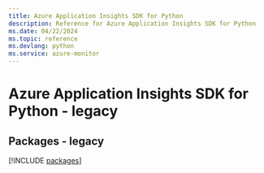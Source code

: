 ```yaml
---
title: Azure Application Insights SDK for Python
description: Reference for Azure Application Insights SDK for Python
ms.date: 04/22/2024
ms.topic: reference
ms.devlang: python
ms.service: azure-monitor
---
```

# Azure Application Insights SDK for Python - legacy
## Packages - legacy
[!INCLUDE [packages](application-insights-index.md)]